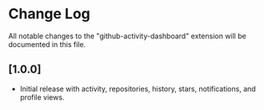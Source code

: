 # Change Log

All notable changes to the "github-activity-dashboard" extension will be documented in this file.

## [1.0.0]
- Initial release with activity, repositories, history, stars, notifications, and profile views.
